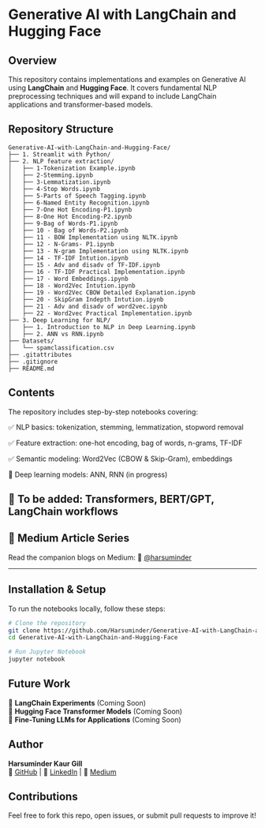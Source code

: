 # Generative AI with LangChain and Hugging Face

## Overview
This repository contains implementations and examples on Generative AI using **LangChain** and **Hugging Face**. It covers fundamental NLP preprocessing techniques and will expand to include LangChain applications and transformer-based models.

## Repository Structure
```
Generative-AI-with-LangChain-and-Hugging-Face/
├── 1. Streamlit with Python/
├── 2. NLP feature extraction/
│   ├── 1-Tokenization Example.ipynb
│   ├── 2-Stemming.ipynb
│   ├── 3-Lemmatization.ipynb
│   ├── 4-Stop Words.ipynb
│   ├── 5-Parts of Speech Tagging.ipynb
│   ├── 6-Named Entity Recognition.ipynb
│   ├── 7-One Hot Encoding-P1.ipynb
│   ├── 8-One Hot Encoding-P2.ipynb
│   ├── 9-Bag of Words-P1.ipynb
│   ├── 10 - Bag of Words-P2.ipynb
│   ├── 11 - BOW Implementation using NLTK.ipynb
│   ├── 12 - N-Grams- P1.ipynb
│   ├── 13 - N-gram Implementation using NLTK.ipynb
│   ├── 14 - TF-IDF Intution.ipynb
│   ├── 15 - Adv and disadv of TF-IDF.ipynb
│   ├── 16 - TF-IDF Practical Implementation.ipynb
│   ├── 17 - Word Embeddings.ipynb
│   ├── 18 - Word2Vec Intution.ipynb
│   ├── 19 - Word2Vec CBOW Detailed Explanation.ipynb
│   ├── 20 - SkipGram Indepth Intution.ipynb
│   ├── 21 - Adv and disadv of word2vec.ipynb
│   ├── 22 - Word2vec Practical Implementation.ipynb
├── 3. Deep Learning for NLP/
│   ├── 1. Introduction to NLP in Deep Learning.ipynb
│   ├── 2. ANN vs RNN.ipynb
├── Datasets/
│   └── spamclassification.csv
├── .gitattributes
├── .gitignore
├── README.md

```

## Contents
The repository includes step-by-step notebooks covering:

✅ NLP basics: tokenization, stemming, lemmatization, stopword removal

✅ Feature extraction: one-hot encoding, bag of words, n-grams, TF-IDF

✅ Semantic modeling: Word2Vec (CBOW & Skip-Gram), embeddings

🚧 Deep learning models: ANN, RNN (in progress)

🧪 To be added: Transformers, BERT/GPT, LangChain workflows
---

## 📝 Medium Article Series

Read the companion blogs on Medium: 📘 [@harsuminder](https://medium.com/@harsuminder)

---
## Installation & Setup
To run the notebooks locally, follow these steps:
```bash
# Clone the repository
git clone https://github.com/Harsuminder/Generative-AI-with-LangChain-and-Hugging-Face.git
cd Generative-AI-with-LangChain-and-Hugging-Face

# Run Jupyter Notebook
jupyter notebook
```

## Future Work
🔹 **LangChain Experiments** (Coming Soon)  
🔹 **Hugging Face Transformer Models** (Coming Soon)  
🔹 **Fine-Tuning LLMs for Applications** (Coming Soon)  

## Author
**Harsuminder Kaur Gill**  
🔗 [GitHub](https://github.com/Harsuminder) | 🔗 [LinkedIn](https://www.linkedin.com/in/harsuminder/) | 🔗 [Medium](https://medium.com/@harsuminder)

## Contributions
Feel free to fork this repo, open issues, or submit pull requests to improve it!
